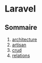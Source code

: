 # Laravel

## Sommaire

1. [architecture](https://github.com/kevinniel/resources/blob/master/Cours/laravel/architecture.md)
2. [artisan](https://github.com/kevinniel/resources/blob/master/Cours/laravel/artisan.md)
3. [crud](https://github.com/kevinniel/resources/blob/master/Cours/laravel/crud.md)
4. [relations](https://github.com/kevinniel/resources/blob/master/Cours/laravel/relations-entre-entites.md)